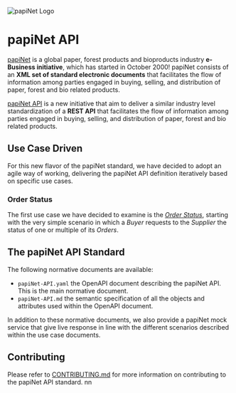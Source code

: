 <!-- markdownlint-disable MD041 -->
![papiNet Logo](./papinet-logo.jpg)

# papiNet API

[papiNet](http://www.papinet.org) is a global paper, forest products and bioproducts industry **e-Business initiative**, which has started in October 2000! papiNet consists of an **XML set of standard electronic documents** that facilitates the flow of information among parties engaged in buying, selling, and distribution of paper, forest and bio related products.

[papiNet API](https://github.com/papinet/papiNet-API) is a new initiative that aim to deliver a similar industry level standardization of a **REST API** that facilitates the flow of information among parties engaged in buying, selling, and distribution of paper, forest and bio related products.

## Use Case Driven

For this new flavor of the papiNet standard, we have decided to adopt an agile way of working, delivering the papiNet API definition iteratively based on specific use cases.

### Order Status

The first use case we have decided to examine is the [_Order Status_](1.0.0/order-status.md), starting with the very simple scenario in which a _Buyer_ requests to the _Supplier_ the status of one or multiple of its _Orders_.

## The papiNet API Standard

The following normative documents are available:

- `papiNet-API.yaml` the OpenAPI document describing the papiNet API. This is the main normative document.
- `papiNet-API.md` the semantic specification of all the objects and attributes used within the OpenAPI document.

In addition to these normative documents, we also provide a papiNet mock service that give live response in line with the different scenarios described within the use case documents.

## Contributing

Please refer to [CONTRIBUTING.md](CONTRIBUTING.md) for more information on contributing to the papiNet API standard.
nn